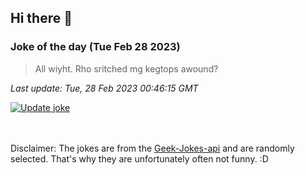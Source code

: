 ## Hi there 👋

### Joke of the day (Tue Feb 28 2023)
<!-- joke -->
>All wiyht. Rho sritched mg kegtops awound?
<!-- /joke -->

*Last update: Tue, 28 Feb 2023 00:46:15 GMT*

[![Update joke](https://github.com/nclskfm/nclskfm/actions/workflows/joke.yml/badge.svg)](https://github.com/nclskfm/nclskfm/actions/workflows/joke.yml)

<br><br>
Disclaimer: The jokes are from the [Geek-Jokes-api](https://github.com/sameerkumar18/geek-joke-api) and are randomly selected. That's why they are unfortunately often not funny. :D
